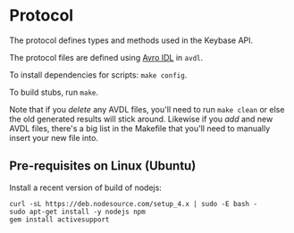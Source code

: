 # Protocol

The protocol defines types and methods used in the Keybase API.

The protocol files are defined using [Avro IDL](http://avro.apache.org/docs/1.7.5/idl.html) in `avdl`.

To install dependencies for scripts: `make config`.

To build stubs, run `make`.

Note that if you *delete* any AVDL files, you'll need to run
`make clean` or else the old generated results will stick around.
Likewise if you *add* and new AVDL files, there's a big list in the
Makefile that you'll need to manually insert your new file into.

## Pre-requisites on Linux (Ubuntu)

Install a recent version of build of nodejs:

    curl -sL https://deb.nodesource.com/setup_4.x | sudo -E bash -
    sudo apt-get install -y nodejs npm
    gem install activesupport
